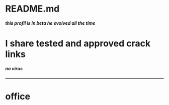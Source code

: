 # README.md
##### *this profil is in beta he evolved all the time*
# **I share tested and approved crack links**
##### *no virus*

-------------------------------------------------------------------------------------------------------------------------------------------------------------------------
# **office**
